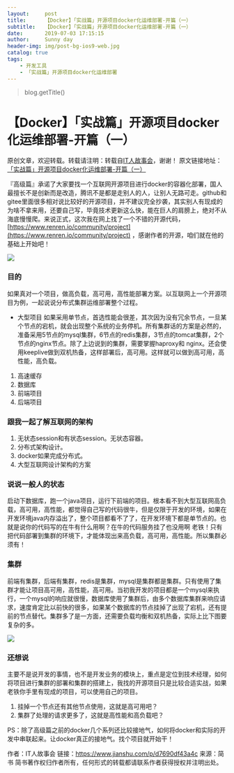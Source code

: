 ```yaml
---
layout:     post
title:      【Docker】「实战篇」开源项目docker化运维部署-开篇（一）
subtitle:   【Docker】「实战篇」开源项目docker化运维部署-开篇（一）
date:       2019-07-03 17:15:15
author:     Sunny day
header-img: img/post-bg-ios9-web.jpg
catalog: true
tags:
    - 开发工具
    - 「实战篇」开源项目docker化运维部署
---
```

>blog.getTitle() 

# 【Docker】「实战篇」开源项目docker化运维部署-开篇（一）

原创文章，欢迎转载。转载请注明：转载自[IT人故事会](https://idig8.com/)，谢谢！
原文链接地址：[「实战篇」开源项目docker化运维部署-开篇（一）](https://idig8.com/2019/01/29/shizhanpiankaiyuanxiangmudockerhuayunweibushu-kaipianyi/)
 
『高级篇』承诺了大家要找一个互联网开源项目进行docker的容器化部署，国人最擅长不是创新而是改造，腾讯不是都是走别人的人，让别人无路可走。github和gitee里面很多相对说比较好的开源项目，并不建议完全抄袭，其实别人有现成的为啥不拿来用，还要自己写，毕竟技术更新这么快，能在巨人的肩膀上，绝对不从海底慢慢爬。来说正式，这次我在网上找了一个不错的开源代码，[https://www.renren.io/community/project](https://www.renren.io/community/project) ，感谢作者的开源，咱们就在他的基础上开始吧！

![](//upload-images.jianshu.io/upload_images/11223715-17e663e373ab2d7f.jpg?imageMogr2/auto-orient/strip%7CimageView2/2/w/940/format/webp)

### 目的

如果真对一个项目，做高负载，高可用，高性能部署方案。以互联网上一个开源项目为例，一起说说分布式集群运维部署整个过程。

* 大型项目
如果采用单节点，首选性能会很差，其次因为没有冗余节点，一旦某个节点的宕机，就会出现整个系统的业务停机。所有集群话的方案是必然的， 准备采用5节点的mysql集群，6节点的redis集群，3节点的tomcat集群，2个节点的nginx节点。除了上边说到的集群，需要掌握haproxy和 nginx。还会使用keeplive做到双机热备，这样部署后，高可用。这样就可以做到高可用，高性能，高负载。

1. 高速缓存
1. 数据库
1. 前端项目
1. 后端项目

### 跟我一起了解互联网的架构

1. 无状态session和有状态session。无状态容器。
1. 分布式架构设计。
1. docker如果完成分布式。
1. 大型互联网设计架构的方案

### 说说一般人的状态

启动下数据库，跑一个java项目，运行下前端的项目。根本看不到大型互联网高负载，高可用，高性能，都觉得自己写的代码很牛，但是仅限于开发的环境，如果在开发环境java内存溢出了，整个项目都看不了了，在开发环境下都是单节点的。也就是说你的代码写的在牛有什么用啊？在牛的代码服务挂了也没用啊 老铁！只有把代码部署到集群的环境下，才能体现出来高负载，高可用，高性能。所以集群必须有！

### 集群

前端有集群，后端有集群，redis是集群，mysql是集群都是集群。只有使用了集群才能让项目高可用，高性能，高可用。当初我开发的项目都是一个mysql来执行，一个mysql的响应就很慢，数据库使用了集群后，由多个数据库集群来响应请求，速度肯定比以前快的很多，如果某个数据库的节点挂掉了出现了宕机，还有提前的节点替代。集群多了是一方面，还需要负载均衡和双机热备，实际上比下图要复杂的多。

![](//upload-images.jianshu.io/upload_images/11223715-c992880d9e37b11f.png?imageMogr2/auto-orient/strip%7CimageView2/2/w/1000/format/webp)

### 还想说

主要不是说开发的事情，也不是开发业务的模块上，重点是定位到技术经理，如何将项目进行集群的部署和集群的搭建上，我找的开源项目只是比较合适实战，如果老铁你手里有现成的项目，可以使用自己的项目。

1. 挂掉一个节点还有其他节点使用，这就是高可用吧？
1. 集群了处理的请求更多了，这就是高性能和高负载吧？

PS：除了高级篇之前的docker几个系列还比较接地气，如何将docker和实际的开发中串联起来。让docker真正的接地气。找个项目就开始干！

作者：IT人故事会
链接：https://www.jianshu.com/p/d7690df43a4c
来源：简书
简书著作权归作者所有，任何形式的转载都请联系作者获得授权并注明出处。

